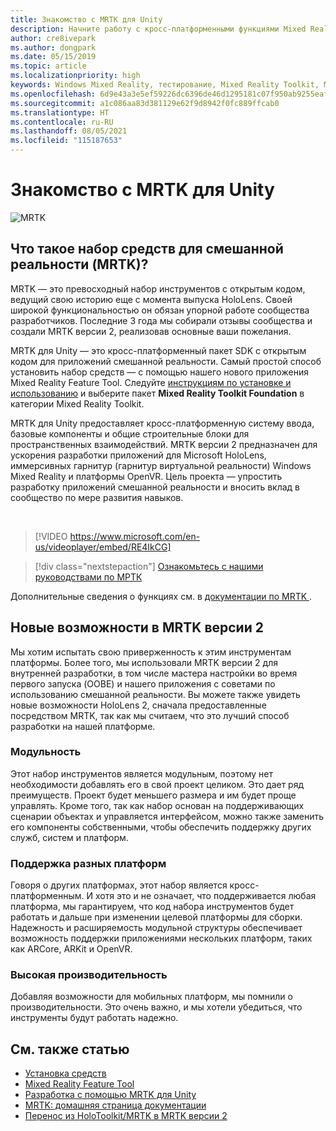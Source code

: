 ```yaml
---
title: Знакомство с MRTK для Unity
description: Начните работу с кросс-платформенными функциями Mixed Reality Toolkit для разработчиков смешанной реальности.
author: cre8ivepark
ms.author: dongpark
ms.date: 05/15/2019
ms.topic: article
ms.localizationpriority: high
keywords: Windows Mixed Reality, тестирование, Mixed Reality Toolkit, MRTK версии 2, MRTK, инструменты, пакет SDK, HoloLens, HoloLens 2, Unity, гарнитура смешанной реальности, гарнитура Windows Mixed Reality, гарнитура виртуальной реальности, кросс-платформенность
ms.openlocfilehash: 6d9e43a3e5ef59226dc6396de46d1295181c07f950ab9255eaf8503f973a2f43
ms.sourcegitcommit: a1c086aa83d381129e62f9d8942f0fc889ffcab0
ms.translationtype: HT
ms.contentlocale: ru-RU
ms.lasthandoff: 08/05/2021
ms.locfileid: "115187653"
---
```

# <a name="introducing-mrtk-for-unity"></a>Знакомство с MRTK для Unity

![MRTK](../../design/images/MRTK_UX_Hero.png)

## <a name="what-is-mixed-reality-toolkit-mrtk"></a>Что такое набор средств для смешанной реальности (MRTK)?

MRTK — это превосходный набор инструментов с открытым кодом, ведущий свою историю еще с момента выпуска HoloLens. Своей широкой функциональностью он обязан упорной работе сообщества разработчиков. Последние 3 года мы собирали отзывы сообщества и создали MRTK версии 2, реализовав основные ваши пожелания.  

MRTK для Unity — это кросс-платформенный пакет SDK с открытым кодом для приложений смешанной реальности. Самый простой способ установить набор средств — с помощью нашего нового приложения Mixed Reality Feature Tool. Следуйте [инструкциям по установке и использованию](welcome-to-mr-feature-tool.md) и выберите пакет **Mixed Reality Toolkit Foundation** в категории Mixed Reality Toolkit.

MRTK для Unity предоставляет кросс-платформенную систему ввода, базовые компоненты и общие строительные блоки для пространственных взаимодействий. MRTK версии 2 предназначен для ускорения разработки приложений для Microsoft HoloLens, иммерсивных гарнитур (гарнитур виртуальной реальности) Windows Mixed Reality и платформы OpenVR. Цель проекта — упростить разработку приложений смешанной реальности и вносить вклад в сообщество по мере развития навыков.

<br>

> [!VIDEO https://www.microsoft.com/en-us/videoplayer/embed/RE4IkCG]

> [!div class="nextstepaction"]
> [Ознакомьтесь с нашими руководствами по МРТК](tutorials/mr-learning-base-01.md)

Дополнительные сведения о функциях см. в [документации по MRTK ](/windows/mixed-reality/mrtk-unity).

## <a name="new-with-mrtk-v2"></a>Новые возможности в MRTK версии 2

Мы хотим испытать свою приверженность к этим инструментам платформы.  Более того, мы использовали MRTK версии 2 для внутренней разработки, в том числе мастера настройки во время первого запуска (OOBE) и нашего приложения с советами по использованию смешанной реальности. Вы можете также увидеть новые возможности HoloLens 2, сначала предоставленные посредством MRTK, так как мы считаем, что это лучший способ разработки на нашей платформе.

### <a name="modular"></a>Модульность

Этот набор инструментов является модульным, поэтому нет необходимости добавлять его в свой проект целиком.  Это дает ряд преимуществ.  Проект будет меньшего размера и им будет проще управлять.  Кроме того, так как набор основан на поддерживающих сценарии объектах и управляется интерфейсом, можно также заменить его компоненты собственными, чтобы обеспечить поддержку других служб, систем и платформ.

### <a name="cross-platform"></a>Поддержка разных платформ

Говоря о других платформах, этот набор является кросс-платформенным.  И хотя это и не означает, что поддерживается любая платформа, мы гарантируем, что код набора инструментов будет работать и дальше при изменении целевой платформы для сборки.  Надежность и расширяемость модульной структуры обеспечивает возможность поддержки приложениями нескольких платформ, таких как ARCore, ARKit и OpenVR.

### <a name="performant"></a>Высокая производительность

Добавляя возможности для мобильных платформ, мы помнили о производительности.  Это очень важно, и мы хотели убедиться, что инструменты будут работать надежно.

## <a name="see-also"></a>См. также статью

* [Установка средств](../install-the-tools.md)
* [Mixed Reality Feature Tool](welcome-to-mr-feature-tool.md)
* [Разработка с помощью MRTK для Unity](unity-development-overview.md)
* [MRTK: домашняя страница документации](/windows/mixed-reality/mrtk-unity/)
* [Перенос из HoloToolkit/MRTK в MRTK версии 2](/windows/mixed-reality/mrtk-unity/updates-deployment/htk-to-mrtk-porting-guide)
